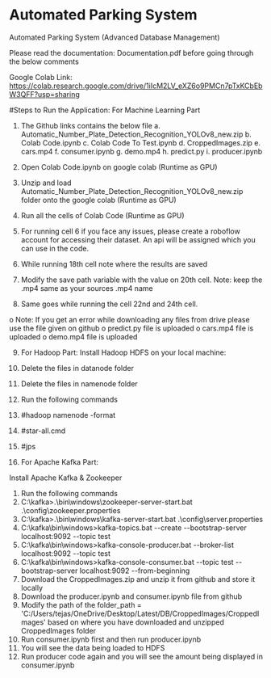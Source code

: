 # Automated Parking System
Automated Parking System (Advanced Database Management) 

Please read the documentation: Documentation.pdf before going through the below comments

Google Colab Link: https://colab.research.google.com/drive/1iIcM2LV_eXZ6o9PMCn7pTxKCbEbW3QFF?usp=sharing

#Steps to Run the Application:
For Machine Learning Part

1.	The Github links contains the below file 
a.	Automatic_Number_Plate_Detection_Recognition_YOLOv8_new.zip
b.	Colab Code.ipynb
c.	Colab Code To Test.ipynb
d.	CroppedImages.zip
e.	cars.mp4
f.	consumer.ipynb
g.	demo.mp4
h.	predict.py
i.	producer.ipynb

2.	Open Colab Code.ipynb on google colab (Runtime as GPU)
3.	Unzip and load Automatic_Number_Plate_Detection_Recognition_YOLOv8_new.zip folder onto the google colab (Runtime as GPU)
4.	Run all the cells of Colab Code (Runtime as GPU)
5.	For running cell 6 if you face any issues, please create a roboflow account for accessing their dataset. An api will be assigned which you can use in the code.
6.	While running 18th cell note where the results are saved  
7.	Modify the save path variable with the value on 20th cell. Note: keep the .mp4 same as your sources .mp4 name
8.	Same goes while running the cell 22nd and 24th cell.

o	Note: If you get an error while downloading any files from drive please use the file given on github
o	predict.py file is uploaded
o	cars.mp4 file is uploaded
o	demo.mp4 file is uploaded

9. For Hadoop Part:
Install Hadoop HDFS on your local machine:
1. Delete the files in datanode folder
2. Delete the files in namenode folder 
3. Run the following commands
4. #hadoop namenode -format
5. #star-all.cmd
6. #jps

10.	For Apache Kafka Part:

Install Apache Kafka & Zookeeper
1. Run the following commands 
2. C:\kafka>.\bin\windows\zookeeper-server-start.bat .\config\zookeeper.properties
3. C:\kafka>.\bin\windows\kafka-server-start.bat .\config\server.properties
4. C:\kafka\bin\windows>kafka-topics.bat --create --bootstrap-server localhost:9092 --topic test
5. C:\kafka\bin\windows>kafka-console-producer.bat --broker-list localhost:9092 --topic test
6. C:\kafka\bin\windows>kafka-console-consumer.bat --topic test --bootstrap-server localhost:9092 --from-beginning
7. Download the CroppedImages.zip and unzip it from github and store it locally
8. Download the producer.ipynb and consumer.ipynb file from github
9. Modify the path of the folder_path = 'C:/Users/tejas/OneDrive/Desktop/Latest/DB/CroppedImages/CroppedImages' based on where you have downloaded and unzipped CroppedImages folder
10. Run consumer.ipynb first and then run producer.ipynb
11. You will see the data being loaded to HDFS
12. Run producer code again and you will see the amount being displayed in consumer.ipynb



